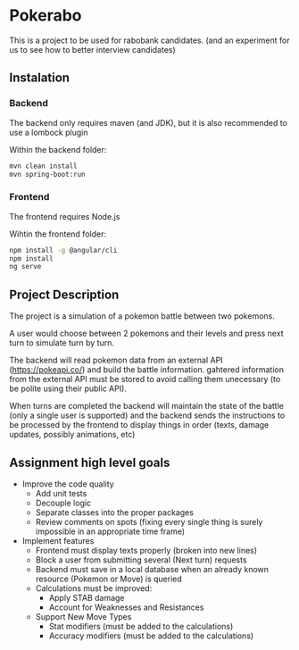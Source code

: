 # Pokerabo
This is a project to be used for rabobank candidates. (and an experiment for us to see how to better interview candidates)

## Instalation
### Backend
The backend only requires maven (and JDK), but it is also recommended to use a lombock plugin

Within the backend folder:
```bash
mvn clean install
mvn spring-boot:run
```
### Frontend
The frontend requires Node.js

Wihtin the frontend folder:
```bash
npm install -g @angular/cli
npm install
ng serve
```

## Project Description

The project is a simulation of a pokemon battle between two pokemons.

A user would choose between 2 pokemons and their levels and press next turn to simulate turn by turn.

The backend will read pokemon data from an external API (https://pokeapi.co/) and build the battle information. 
gahtered information from the external API must be stored to avoid calling them unecessary (to be polite using their public API).

When turns are completed the backend will maintain the state of the battle (only a single user is supported) and the backend sends the instructions to be
processed by the frontend to display things in order (texts, damage updates, possibly animations, etc)

## Assignment high level goals

- Improve the code quality
  - Add unit tests
  - Decouple logic
  - Separate classes into the proper packages
  - Review comments on spots (fixing every single thing is surely impossible in an appropriate time frame)
- Implement features 
  - Frontend must display texts properly (broken into new lines)
  - Block a user from submitting several (Next turn) requests
  - Backend must save in a local database when an already known resource (Pokemon or Move) is queried
  - Calculations must be improved:
    - Apply STAB damage
    - Account for Weaknesses and Resistances
  - Support New Move Types
    - Stat modifiers (must be added to the calculations)
    - Accuracy modifiers (must be added to the calculations)
